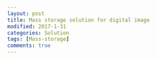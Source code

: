 ```yaml
---
layout: post
title: Mass storage solution for digital image
modified: 2017-1-31
categories: Solution
tags: [Mass-storage]
comments: true
---
```















